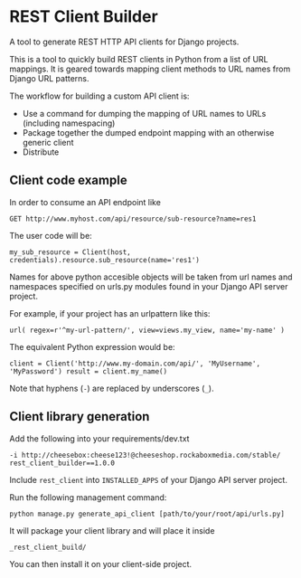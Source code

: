 REST Client Builder
===================

A tool to generate REST HTTP API clients for Django projects.

This is a tool to quickly build REST clients in Python from a list of URL mappings.
It is geared towards mapping client methods to URL names from Django URL patterns.


The workflow for building a custom API client is:

 * Use a command for dumping the mapping of URL names to URLs (including namespacing)
 * Package together the dumped endpoint mapping with an otherwise generic client
 * Distribute


Client code example
-------------------

In order to consume an API endpoint like

``GET http://www.myhost.com/api/resource/sub-resource?name=res1``

The user code will be:

``
my_sub_resource = Client(host, credentials).resource.sub_resource(name='res1')
``

Names for above python accesible objects will be taken from url names and
namespaces specified on urls.py modules found in your Django API server
project.

For example, if your project has an urlpattern like this:

``
url(
    regex=r'^my-url-pattern/',
    view=views.my_view,
    name='my-name'
)
``

The equivalent Python expression would be:

``
client = Client('http://www.my-domain.com/api/', 'MyUsername', 'MyPassword')
result = client.my_name()
``

Note that hyphens (``-``) are replaced by underscores (``_``).

Client library generation
-------------------------

Add the following into your requirements/dev.txt

``-i http://cheesebox:cheese123!@cheeseshop.rockaboxmedia.com/stable/``
``rest_client_builder==1.0.0``

Include ``rest_client`` into ``INSTALLED_APPS`` of your Django API server project.

Run the following management command:

``python manage.py generate_api_client [path/to/your/root/api/urls.py]``

It will package your client library and will place it inside

``_rest_client_build/``

You can then install it on your client-side project.
